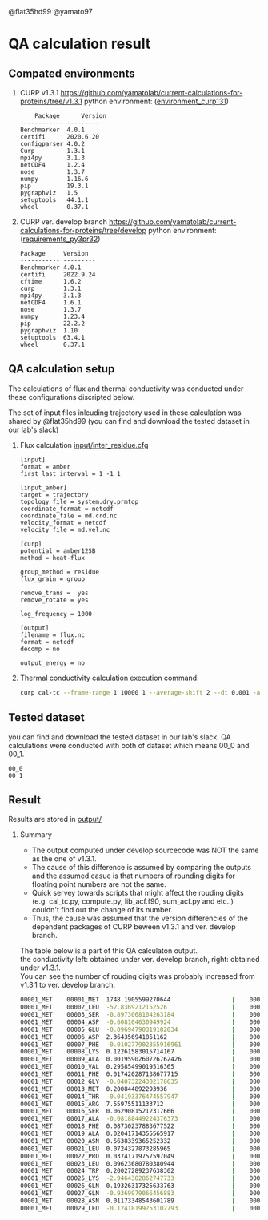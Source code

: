 @flat35hd99 @yamato97 

# QA calculation result

## Compated environments

1. CURP v1.3.1 https://github.com/yamatolab/current-calculations-for-proteins/tree/v1.3.1
    python environment: ([environment_curp131](curp131.txt))
    ```
        Package      Version
    ------------ ---------
    Benchmarker  4.0.1
    certifi      2020.6.20
    configparser 4.0.2
    Curp         1.3.1
    mpi4py       3.1.3
    netCDF4      1.2.4
    nose         1.3.7
    numpy        1.16.6
    pip          19.3.1
    pygraphviz   1.5
    setuptools   44.1.1
    wheel        0.37.1
    ```

1. CURP ver. develop branch https://github.com/yamatolab/current-calculations-for-proteins/tree/develop
    python environment: ([requirements_py3pr32](py3pr32.txt))
    ```
    Package     Version
    ----------- ---------
    Benchmarker 4.0.1
    certifi     2022.9.24
    cftime      1.6.2
    curp        1.3.1
    mpi4py      3.1.3
    netCDF4     1.6.1
    nose        1.3.7
    numpy       1.23.4
    pip         22.2.2
    pygraphviz  1.10
    setuptools  63.4.1
    wheel       0.37.1
    ```

## QA calculation setup

The calculations of flux and thermal conductivity was conducted under these configurations discripted below.  

The set of input files inlcuding trajectory used in these calculation was shared by @flat35hd99 (you can find and download the tested dataset in our lab's slack)  

1. Flux calculation
    [input/inter_residue.cfg](input/inter_residue.cfg)
    ```cfg: inter_residue.cfg
    [input]
    format = amber
    first_last_interval = 1 -1 1

    [input_amber]
    target = trajectory
    topology_file = system.dry.prmtop
    coordinate_format = netcdf
    coordinate_file = md.crd.nc
    velocity_format = netcdf
    velocity_file = md.vel.nc

    [curp]
    potential = amber12SB
    method = heat-flux

    group_method = residue
    flux_grain = group

    remove_trans =  yes
    remove_rotate = yes

    log_frequency = 1000

    [output]
    filename = flux.nc
    format = netcdf
    decomp = no

    output_energy = no
    ```

1. Thermal conductivity calculation
    execution command: 
    ```bash
    curp cal-tc --frame-range 1 10000 1 --average-shift 2 --dt 0.001 -a acf.nc -o $outdir/conductivity.dat flux_grp.nc > $outdir/conductivity.log
    ```

## Tested dataset

you can find and download the tested dataset in our lab's slack.
QA calculations were conducted with both of dataset which means 00_0 and 00_1.
```
00_0
00_1
```

## Result
Results are stored in [output/](output/)

1. Summary
    - The output computed under develop sourcecode was NOT the same as the one of v1.3.1.
    - The cause of this difference is assumed by comparing the outputs and the assumed casue is that numbers of rounding digits for floating point numbers are not the same.
    - Quick servey towards scripts that might affect the rouding digits (e.g. cal_tc.py, compute.py, lib_acf.f90, sum_acf.py and etc..) couldn't find out the change of its number.
    - Thus, the cause was assumed that the version differencies of the dependent packages of CURP beween v1.3.1 and ver. develop branch.

    The table below is a part of this QA calculaton output.  
    the conductivity left: obtained under ver. develop branch, right: obtained under v1.3.1.    
    You can see the number of rouding digits was probably increased from v1.3.1 to ver. develop branch.  

    ```bash
    00001_MET    00001_MET  1748.1905599270644                 |    00001_MET    00001_MET  1748.19055993
    00001_MET    00002_LEU  -52.8369212152526                  |    00001_MET    00002_LEU  -52.8369212153
    00001_MET    00003_SER  -0.8973068104263184                |    00001_MET    00003_SER  -0.897306810426
    00001_MET    00004_ASP  -0.608104630949924                 |    00001_MET    00004_ASP  -0.60810463095
    00001_MET    00005_GLU  -0.09694790319182034               |    00001_MET    00005_GLU  -0.0969479031918
    00001_MET    00006_ASP  2.364356941851162                  |    00001_MET    00006_ASP  2.36435694185
    00001_MET    00007_PHE  -0.010277902355916961              |    00001_MET    00007_PHE  -0.0102779023559
    00001_MET    00008_LYS  0.12261583015714167                |    00001_MET    00008_LYS  0.122615830157
    00001_MET    00009_ALA  0.0019590260726762426              |    00001_MET    00009_ALA  0.00195902607268
    00001_MET    00010_VAL  0.29585499019516365                |    00001_MET    00010_VAL  0.295854990195
    00001_MET    00011_PHE  0.017420287138677715               |    00001_MET    00011_PHE  0.0174202871387
    00001_MET    00012_GLY  -0.04073224302178635               |    00001_MET    00012_GLY  -0.0407322430218
    00001_MET    00013_MET  0.200844892293936                  |    00001_MET    00013_MET  0.200844892294
    00001_MET    00014_THR  -0.04193376474557947               |    00001_MET    00014_THR  -0.0419337647456
    00001_MET    00015_ARG  7.55975511133712                   |    00001_MET    00015_ARG  7.55975511134
    00001_MET    00016_SER  0.06290815212317666                |    00001_MET    00016_SER  0.0629081521232
    00001_MET    00017_ALA  -0.08188449224376373               |    00001_MET    00017_ALA  -0.0818844922438
    00001_MET    00018_PHE  0.08730237883677522                |    00001_MET    00018_PHE  0.0873023788368
    00001_MET    00019_ALA  0.02041714355565917                |    00001_MET    00019_ALA  0.0204171435557
    00001_MET    00020_ASN  0.5638339365252332                 |    00001_MET    00020_ASN  0.563833936525
    00001_MET    00021_LEU  0.0724327873285965                 |    00001_MET    00021_LEU  0.0724327873286
    00001_MET    00022_PRO  0.03741719757597049                |    00001_MET    00022_PRO  0.037417197576
    00001_MET    00023_LEU  0.09623680780380944                |    00001_MET    00023_LEU  0.0962368078038
    00001_MET    00024_TRP  0.20027289237638302                |    00001_MET    00024_TRP  0.200272892376
    00001_MET    00025_LYS  -2.9464382862747733                |    00001_MET    00025_LYS  -2.94643828627
    00001_MET    00026_GLN  0.19326317325633763                |    00001_MET    00026_GLN  0.193263173256
    00001_MET    00027_GLN  -0.9369979066456883                |    00001_MET    00027_GLN  -0.936997906646
    00001_MET    00028_ASN  0.01173348543601789                |    00001_MET    00028_ASN  0.011733485436
    00001_MET    00029_LEU  -0.12418199253102793               |    00001_MET    00029_LEU  -0.124181992531
    ```
